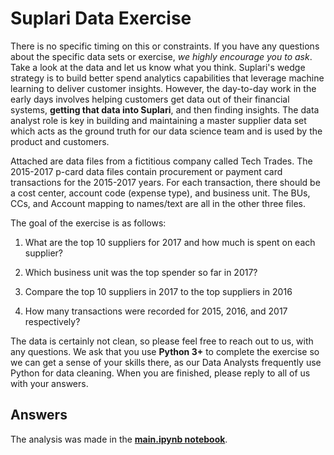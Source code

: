 # Suplari Data Exercise
There is no specific timing on this or constraints. If you have any questions about the specific data sets or exercise, *we highly encourage you to ask*. Take a look at the data and let us know what you think. Suplari's wedge strategy is to build better spend analytics capabilities that leverage  machine learning to deliver customer insights. However, the day-to-day  work in the early days involves helping customers get data out of their  financial systems, **getting that data into Suplari**, and then  finding insights. The data analyst role is key in building and  maintaining a master supplier data set which acts as the ground truth  for our data science team and is used by the product and customers.

Attached are data files from a fictitious company called Tech Trades. The  2015-2017 p-card data files contain procurement or payment card  transactions for the 2015-2017 years. For each transaction, there should be a cost center, account code (expense type), and business unit. The  BUs, CCs, and Account mapping to names/text are all in the other three  files.

The goal of the exercise is as follows:

1) What are the top 10 suppliers for 2017 and how much is spent on each supplier?

2) Which business unit was the top spender so far in 2017?

3) Compare the top 10 suppliers in 2017 to the top suppliers in 2016

4) How many transactions were recorded for 2015, 2016, and 2017 respectively?

The data is certainly not clean, so please feel free to reach out to us, with any questions. We ask that you use **Python 3+** to complete the exercise so we can get a sense of your skills there, as  our Data Analysts frequently use Python for data cleaning. When you are  finished, please reply to all of us with your answers. 

## Answers

The analysis was made in the [**main.ipynb notebook**](https://nbviewer.jupyter.org/github/FranciscoGalan/suplari_challenge1/blob/main/main.ipynb).
